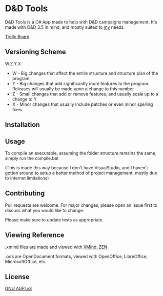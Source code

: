 # D&D Tools
D&D Tools is a C# App made to help with D&D campaigns management.
It's made with D&D 3.5 in mind, and mostly suited to [my](https://github.com/DiegoG1019/) needs.

[Trello Board](https://trello.com/b/eRDDjXdf/dd-tools)

## Versioning Scheme
W.Z.Y.X
- W - Big changes that affect the entire structure and structure plan of the program
- Y - Big changes that add significantly more features to the program. Releases will usually be made upon a change to this number
- Z - Small changes that add or remove features, and usually scale up to a change to Y
- X - Minor changes that usually include patches or even minor spelling fixes

## Installation



## Usage
To compile an executable, assuming the folder structure remains the same, simply run the compile.bat

(This is made this way because I don't have VisualStudio, and I haven't gotten around to setup a better method of project management, mostly due to internet limitations)

## Contributing
Pull requests are welcome. For major changes, please open an issue first to discuss what you would like to change.

Please make sure to update tests as appropriate.

## Viewing Reference
.xmind files are made and viewed with [XMind: ZEN](https://www.xmind.net/zen/)

.ods are OpenDocument formats, viewed with OpenOffice, LibreOffice, MicrosoftOffice, etc.

## License
[GNU AGPLv3](https://choosealicense.com/licenses/agpl-3.0/)